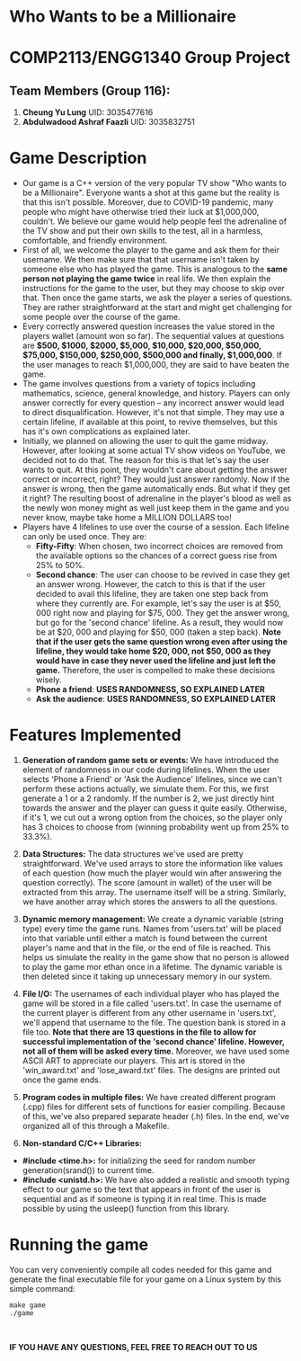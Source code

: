 # Who Wants to be a Millionaire

# COMP2113/ENGG1340 Group Project

## Team Members (Group 116):
1. **Cheung Yu Lung** UID: 3035477616
2. **Abdulwadood Ashraf Faazli** UID: 3035832751

# Game Description

- Our game is a C++ version of the very popular TV show "Who wants to be a Millionaire". Everyone wants a shot at this game but the reality is that this isn't possible. Moreover, due to COVID-19 pandemic, many people who might have otherwise tried their luck at $1,000,000, couldn't. We believe our game would help people feel the adrenaline of the TV show and put their own skills to the test, all in a harmless, comfortable, and friendly environment.
- First of all, we welcome the player to the game and ask them for their username. We then make sure that that username isn't taken by someone else who has played the game. This is analogous to the **same person not playing the game twice** in real life. We then explain the instructions for the game to the user, but they may choose to skip over that. Then once the game starts, we ask the player a series of questions. They are rather straightforward at the start and might get challenging for some people over the course of the game.
- Every correctly answered question increases the value stored in the players wallet (amount won so far). The sequential values at questions are **$500, $1000, $2000, $5,000, $10,000, $20,000, $50,000, $75,000, $150,000, $250,000, $500,000 and finally, $1,000,000**. If the user manages to reach $1,000,000, they are said to have beaten the game.
- The game involves questions from a variety of topics including mathematics, science, general knowledge, and history. Players can only answer correctly for every question – any incorrect answer would lead to direct disqualification. However, it's not that simple. They may use a certain lifeline, if available at this point, to revive themselves, but this has it's own complications as explained later.
- Initially, we planned on allowing the user to quit the game midway. However, after looking at some actual TV show videos on YouTube, we decided not to do that. The reason for this is that let's say the user wants to quit. At this point, they wouldn't care about getting the answer correct or incorrect, right? They would just answer randomly. Now if the answer is wrong, then the game automatically ends. But what if they get it right? The resulting boost of adrenaline in the player's blood as well as the newly won money might as well just keep them in the game and you never know, maybe take home a MILLION DOLLARS too!
- Players have 4 lifelines to use over the course of a session. Each lifeline can only be used once. They are:
  -  **Fifty-Fifty**: When chosen, two incorrect choices are removed from the available options so the chances of a correct guess rise from 25% to 50%. 
  -  **Second chance**: The user can choose to be revived in case they get an answer wrong. However, the catch to this is that if the user decided to avail this lifeline, they are taken one step back from where they currently are. For example, let's say the user is at $50, 000 right now and playing for $75, 000. They get the answer wrong, but go for the 'second chance' lifeline. As a result, they would now be at $20, 000 and playing for $50, 000 (taken a step back). **Note that if the user gets the same question wrong even after using the lifeline, they would take home $20, 000, not $50, 000 as they would have in case they never used the lifeline and just left the game.** Therefore, the user is compelled to make these decisions wisely.
  -  **Phone a friend**: **USES RANDOMNESS, SO EXPLAINED LATER**
  -  **Ask the audience**: **USES RANDOMNESS, SO EXPLAINED LATER**

# Features Implemented

1) **Generation of random game sets or events:** We have introduced the element of randomness in our code during lifelines. When the user selects 'Phone a Friend' or 'Ask the Audience' lifelines, since we can't perform these actions actually, we simulate them. For this, we first generate a 1 or a 2 randomly. If the number is 2, we just directly hint towards the answer and the player can guess it quite easily. Otherwise, if it's 1, we cut out a wrong option from the choices, so the player only has 3 choices to choose from (winning probability went up from 25% to 33.3%).

2) **Data Structures:** The data structures we've used are pretty straightforward. We've used arrays to store the information like values of each question (how much the player would win after answering the question correctly). The score (amount in wallet) of the user will be extracted from this array. The username itself will be a string. Similarly, we have another array which stores the answers to all the questions.

3) **Dynamic memory management:** We create a dynamic variable (string type) every time the game runs. Names from 'users.txt' will be placed into that variable until either a match is found between the current player's name and that in the file, or the end of file is reached. This helps us simulate the reality in the game show that no person is allowed to play the game mor ethan once in a lifetime. The dynamic variable is then deleted since it taking up unnecessary memory in our system.

4) **File I/O:** The usernames of each individual player who has played the game will be stored in a file called 'users.txt'. In case the username of the current player is different from any other username in 'users.txt', we'll append that username to the file. The question bank is stored in a file too. **Note that there are 13 questions in the file to allow for successful implementation of the 'second chance' lifeline. However, not all of them will be asked every time.** Moreover, we have used some ASCII ART to appreciate our players. This art is stored in the 'win_award.txt' and 'lose_award.txt' files. The designs are printed out once the game ends.

5) **Program codes in multiple files:** We have created different program (.cpp) files for different sets of functions for easier compiling. Because of this, we've also prepared separate header (.h) files. In the end, we've organized all of this through a Makefile.

6) **Non-standard C/C++ Libraries:** 
- **#include <time.h>:** for initializing the seed for random number generation(srand()) to current time.
- **#include <unistd.h>:** We have also added a realistic and smooth typing effect to our game so the text that appears in front of the user is sequential and as if someone is typing it in real time. This is made possible by using the usleep() function from this library.

# Running the game

You can very conveniently compile all codes needed for this game and generate the final executable file for your game on a Linux system by this simple command: <br />
```
make game
./game
```
<br />

**IF YOU HAVE ANY QUESTIONS, FEEL FREE TO REACH OUT TO US**
